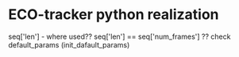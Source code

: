 # ECO-tracker python realization

seq['len'] - where used??
seq['len'] == seq['num_frames'] ??
check default_params (init_dafault_params)
